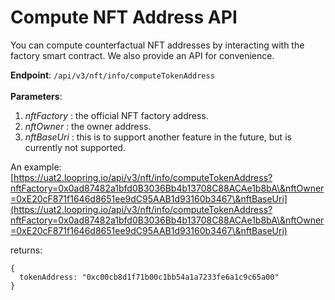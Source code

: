 # Compute NFT Address API

You can compute counterfactual NFT addresses by interacting with the factory smart contract. We also provide an API for convenience.

**Endpoint**: `/api/v3/nft/info/computeTokenAddress` \
\
**Parameters**:

1. _nftFactory_ : the official NFT factory address.
2. _nftOwner_ : the owner address.
3. _nftBaseUri_ : this is to support another feature in the future, but is currently not supported.



An example: [ ](https://uat2.loopring.io/api/v3/nft/info/computeTokenAddress?nftFactory=0x25315F9878BA07221db684b7ad3676502E914894\&nftOwner=0xE20cF871f1646d8651ee9dC95AAB1d93160b3467\&nftBaseUri)[https://uat2.loopring.io/api/v3/nft/info/computeTokenAddress?nftFactory=0x0ad87482a1bfd0B3036Bb4b13708C88ACAe1b8bA\&nftOwner=0xE20cF871f1646d8651ee9dC95AAB1d93160b3467\&nftBaseUri](https://uat2.loopring.io/api/v3/nft/info/computeTokenAddress?nftFactory=0x0ad87482a1bfd0B3036Bb4b13708C88ACAe1b8bA\&nftOwner=0xE20cF871f1646d8651ee9dC95AAB1d93160b3467\&nftBaseUri)

returns:

```
{
  tokenAddress: "0xc00cb8d1f71b00c1bb54a1a7233fe6a1c9c65a00"
}
```
